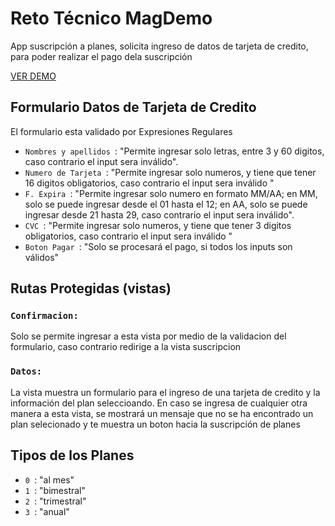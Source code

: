 # Reto Técnico MagDemo

App suscripción a planes, solicita ingreso de datos de tarjeta de credito, para poder realizar el pago dela suscripción

[VER DEMO](https://github.com/facebook/create-react-app)

## Formulario Datos de Tarjeta de Credito
El formulario esta validado por Expresiones Regulares
- `Nombres y apellidos `: "Permite ingresar solo letras, entre 3 y 60 digitos, caso contrario el input sera inválido".
- `Numero de Tarjeta `: "Permite ingresar solo numeros, y tiene que tener 16 digitos obligatorios, caso contrario el input sera inválido "
- `F. Expira `: "Permite ingresar solo numero en formato MM/AA; en MM, solo se puede ingresar desde el 01 hasta el 12; en AA, solo se puede ingresar desde 21 hasta 29, caso contrario el input sera inválido".
- `CVC `: "Permite ingresar solo numeros, y tiene que tener 3 digitos obligatorios, caso contrario el input sera inválido "
- `Boton Pagar `: "Solo se procesará el pago, si todos los inputs son válidos"

## Rutas Protegidas (vistas)
### `Confirmacion: `
 Solo se permite ingresar a esta vista por medio de la validacion del formulario, caso contrario redirige a la vista suscripcion
### `Datos: `
 La vista muestra un formulario para el ingreso de una tarjeta de credito y la información del plan seleccioando. En caso se ingresa de cualquier otra manera a esta vista, se mostrará un mensaje que no se ha encontrado un plan selecionado y te muestra un boton hacia la suscripción de planes

## Tipos de los Planes
- `0 `: "al mes"
- `1 `: "bimestral"
- `2 `: "trimestral"
- `3 `: "anual"